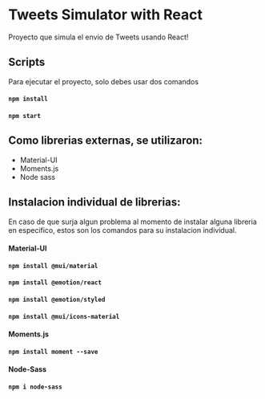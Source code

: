 # Tweets Simulator with React

Proyecto que simula el envio de Tweets usando React!

## Scripts

Para ejecutar el proyecto, solo debes usar dos comandos

#### `npm install`
#### `npm start`

## Como librerias externas, se utilizaron:
- Material-UI
- Moments.js
- Node sass

## Instalacion individual de librerias:
En caso de que surja algun problema al momento de instalar alguna libreria en especifico, estos son los comandos para su instalacion individual.

#### Material-UI
#### `npm install @mui/material`
#### `npm install @emotion/react`
#### `npm install @emotion/styled`
#### `npm install @mui/icons-material`
#### Moments.js
#### `npm install moment --save`
#### Node-Sass
#### `npm i node-sass`
